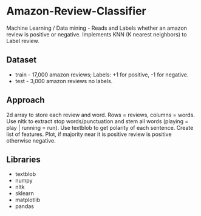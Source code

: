 # Amazon-Review-Classifier
Machine Learning / Data mining - Reads and Labels whether an amazon review is positive or negative. Implements KNN (K nearest neighbors)
to Label review.

## Dataset
- train - 17,000 amazon reviews; Labels: +1 for positive, -1 for negative. <br />
- test - 3,000 amazon reviews no labels.

## Approach
2d array to store each review and word. Rows = reviews, columns = words. Use nltk to extract stop words/punctuation and
stem all words (playing = play | running = run). Use textblob to get polarity of each sentence. Create list of features. Plot, 
if majority near it is positive review is positive otherwise negative.

## Libraries
- textblob <br />
- numpy <br />
- nltk <br />
- sklearn <br />
- matplotlib <br />
- pandas <br />
